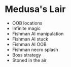 # Medusa's Lair

- OOB locations
- Infinite magic
- Fishman AI manipulation
- Fishman AI stuck
- Fishman AI OOB
- Fishman necro splash
- Boss strategy
- Stoned in the air
